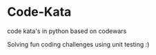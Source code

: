 # Code-Kata
code kata's in python based on codewars 

Solving fun coding challenges using unit testing :)

